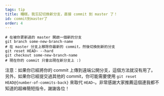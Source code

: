 ```yaml
---
tags: tip
title: 糟糕，我忘記切換新分支，直接 commit 到 master 了！
id: commit到master了
order: 4
---
```


```git
# 在被你更新過的 master 開啟一個新的分支
git branch some-new-branch-name
# 在 master 分支上移除你最新的 commit，然後切換到新的分支
git reset HEAD~ --hard
git checkout some-new-branch-name
# 現在你的 commit 只會出現在新分支上 :)
```

注意：如果你已經將你的 commit 上傳到遠端公開分支，這個方法就沒有用了。另外，如果你已經提交過其他的 commit，你可能需要使用 `git reset HEAD@{number-of-commits-back}` 來取代 `HEAD~`。非常感謝大家推薦這個連我都不知道的超棒簡短指令，謝謝各位！